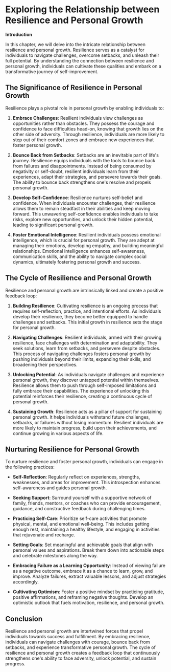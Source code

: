 Exploring the Relationship between Resilience and Personal Growth
============================================================================

**Introduction**

In this chapter, we will delve into the intricate relationship between resilience and personal growth. Resilience serves as a catalyst for individuals to navigate challenges, overcome setbacks, and unleash their full potential. By understanding the connection between resilience and personal growth, individuals can cultivate these qualities and embark on a transformative journey of self-improvement.

The Significance of Resilience in Personal Growth
-------------------------------------------------

Resilience plays a pivotal role in personal growth by enabling individuals to:

1. **Embrace Challenges**: Resilient individuals view challenges as opportunities rather than obstacles. They possess the courage and confidence to face difficulties head-on, knowing that growth lies on the other side of adversity. Through resilience, individuals are more likely to step out of their comfort zones and embrace new experiences that foster personal growth.

2. **Bounce Back from Setbacks**: Setbacks are an inevitable part of life's journey. Resilience equips individuals with the tools to bounce back from failures and disappointments. Instead of being consumed by negativity or self-doubt, resilient individuals learn from their experiences, adapt their strategies, and persevere towards their goals. The ability to bounce back strengthens one's resolve and propels personal growth.

3. **Develop Self-Confidence**: Resilience nurtures self-belief and confidence. When individuals encounter challenges, their resilience allows them to remain steadfast in their abilities and keep moving forward. This unwavering self-confidence enables individuals to take risks, explore new opportunities, and unlock their hidden potential, leading to significant personal growth.

4. **Foster Emotional Intelligence**: Resilient individuals possess emotional intelligence, which is crucial for personal growth. They are adept at managing their emotions, developing empathy, and building meaningful relationships. Emotional intelligence enhances self-awareness, communication skills, and the ability to navigate complex social dynamics, ultimately fostering personal growth and success.

The Cycle of Resilience and Personal Growth
-------------------------------------------

Resilience and personal growth are intrinsically linked and create a positive feedback loop:

1. **Building Resilience**: Cultivating resilience is an ongoing process that requires self-reflection, practice, and intentional efforts. As individuals develop their resilience, they become better equipped to handle challenges and setbacks. This initial growth in resilience sets the stage for personal growth.

2. **Navigating Challenges**: Resilient individuals, armed with their growing resilience, face challenges with determination and adaptability. They seek solutions, learn from setbacks, and persevere despite obstacles. This process of navigating challenges fosters personal growth by pushing individuals beyond their limits, expanding their skills, and broadening their perspectives.

3. **Unlocking Potential**: As individuals navigate challenges and experience personal growth, they discover untapped potential within themselves. Resilience allows them to push through self-imposed limitations and fully embrace their capabilities. The experience of unlocking this potential reinforces their resilience, creating a continuous cycle of personal growth.

4. **Sustaining Growth**: Resilience acts as a pillar of support for sustaining personal growth. It helps individuals withstand future challenges, setbacks, or failures without losing momentum. Resilient individuals are more likely to maintain progress, build upon their achievements, and continue growing in various aspects of life.

Nurturing Resilience for Personal Growth
----------------------------------------

To nurture resilience and foster personal growth, individuals can engage in the following practices:

* **Self-Reflection**: Regularly reflect on experiences, strengths, weaknesses, and areas for improvement. This introspection enhances self-awareness and guides personal growth.

* **Seeking Support**: Surround yourself with a supportive network of family, friends, mentors, or coaches who can provide encouragement, guidance, and constructive feedback during challenging times.

* **Practicing Self-Care**: Prioritize self-care activities that promote physical, mental, and emotional well-being. This includes getting enough rest, maintaining a healthy lifestyle, and engaging in activities that rejuvenate and recharge.

* **Setting Goals**: Set meaningful and achievable goals that align with personal values and aspirations. Break them down into actionable steps and celebrate milestones along the way.

* **Embracing Failure as a Learning Opportunity**: Instead of viewing failure as a negative outcome, embrace it as a chance to learn, grow, and improve. Analyze failures, extract valuable lessons, and adjust strategies accordingly.

* **Cultivating Optimism**: Foster a positive mindset by practicing gratitude, positive affirmations, and reframing negative thoughts. Develop an optimistic outlook that fuels motivation, resilience, and personal growth.

Conclusion
----------

Resilience and personal growth are intertwined forces that propel individuals towards success and fulfillment. By embracing resilience, individuals can navigate challenges with courage, bounce back from setbacks, and experience transformative personal growth. The cycle of resilience and personal growth creates a feedback loop that continuously strengthens one's ability to face adversity, unlock potential, and sustain progress.
